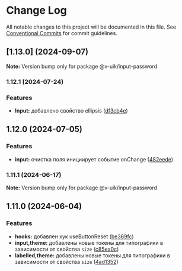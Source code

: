 # Change Log

All notable changes to this project will be documented in this file.
See [Conventional Commits](https://conventionalcommits.org) for commit guidelines.

## [1.13.0] (2024-09-07)

**Note:** Version bump only for package @v-uik/input-password





### 1.12.1 (2024-07-24)


### Features

* **Input:** добавлено свойство ellipsis ([df3cb4e](#))



## 1.12.0 (2024-07-05)


### Features

* **input:** очистка поля инициирует событие onChange ([482eede](#))



### 1.11.1 (2024-06-17)

**Note:** Version bump only for package @v-uik/input-password





## 1.11.0 (2024-06-04)


### Features

* **hooks:** добавлен хук useButtonReset ([be369fc](#))
* **input,theme:** добавлены новые токены для типографики в зависимости от свойства `size` ([c85ea0c](#))
* **labelled,theme:** добавлены новые токены для типографики в зависимости от свойства `size` ([4ad1352](#))

